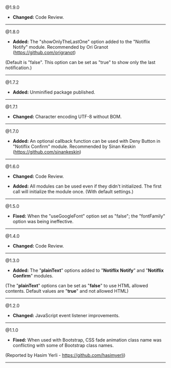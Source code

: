 @1.9.0
* **Changed:** Code Review.

----- 

@1.8.0
* **Added:** The "showOnlyTheLastOne" option added to the "Notiflix Notify" module. Recommended by Ori Granot (https://github.com/origranot)

(Default is "false". This option can be set as "true" to show only the last notification.)

----- 
@1.7.2
* **Added:** Unminified package published.

----- 

@1.7.1
* **Changed:** Character encoding UTF-8 without BOM.

----- 

@1.7.0
* **Added:** An optional callback function can be used with Deny Button in "Notiflix Confirm" module. Recommended by Sinan Keskin (https://github.com/sinankeskin)

----- 

@1.6.0
* **Changed:** Code Review.

* **Added:** All modules can be used even if they didn't initialized. The first call will initialize the module once. (With default settings.)

----- 

@1.5.0
* **Fixed:** When the "useGoogleFont" option set as "false"; the "fontFamily" option was being ineffective. 

----- 

@1.4.0
* **Changed:** Code Review.

----- 

@1.3.0
* **Added:** The "**plainText**" options added to "**Notiflix Notify**" and "**Notiflix Confirm**" modules.  

(The "**plainText**" options can be set as "**false**" to use HTML allowed contents. Default values are "**true**" and not allowed HTML)

----- 

@1.2.0
* **Changed:** JavaScript event listener improvements.

----- 

@1.1.0
* **Fixed:** When used with Bootstrap, CSS fade animation class name was conflicting with some of Bootstrap class names. 

(Reported by Hasim Yerli - https://github.com/hasimyerli)

----- 